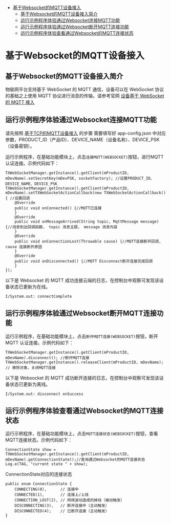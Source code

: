 * [基于Websocket的MQTT设备接入](#基于Websocket的MQTT设备接入)
  * [基于Websocket的MQTT设备接入简介](#基于Websocket的MQTT设备接入简介)
  * [运行示例程序体验通过Websocket连接MQTT功能](#运行示例程序体验通过Websocket连接MQTT功能)
  * [运行示例程序体验通过Websocket断开MQTT连接功能](#运行示例程序体验通过Websocket断开MQTT连接功能)
  * [运行示例程序体验查看通过Websocket的MQTT连接状态](#运行示例程序体验查看通过Websocket的MQTT连接状态)

# 基于Websocket的MQTT设备接入
## 基于Websocket的MQTT设备接入简介
物联网平台支持基于 WebSocket 的 MQTT 通信，设备可以在 WebSocket 协议的基础之上使用 MQTT 协议进行消息的传输。请参考官网 [设备基于 WebSocket 的 MQTT 接入](https://cloud.tencent.com/document/product/634/46347)

## 运行示例程序体验通过Websocket连接MQTT功能

请先按照 [基于TCP的MQTT设备接入](基于TCP的MQTT设备接入.md) 的步骤 需要填写好 app-config.json 中对应参数，PRODUCT_ID（产品ID）、DEVICE_NAME（设备名称）、DEVICE_PSK（设备密钥）。

运行示例程序，在基础功能模块上，点击`连接MQTT(WEBSOCKET)`按钮，进行MQTT认证连接。示例代码如下：
```
TXWebSocketManager.getInstance().getClient(mProductID, mDevName).setSecretKey(mDevPSK, socketFactory); //设置PRODUCT_ID、DEVICE_NAME、DEVICE_PSK
TXWebSocketManager.getInstance().getClient(mProductID, mDevName).setTXWebSocketActionCallback(new TXWebSocketActionCallback() { //设置回调
    @Override
    public void onConnected() {//MQTT已连接
    }
    @Override
    public void onMessageArrived(String topic, MqttMessage message) {//消息到达回调函数， topic 消息主题， message 消息内容
    }
    @Override
    public void onConnectionLost(Throwable cause) {//MQTT连接断开回调, cause 连接断开原因
    }
    @Override
    public void onDisconnected() {//MQTT Disconnect断开连接完成回调
    }
});
```

以下是 Websocket 的 MQTT 成功连接云端的日志，在控制台中观察可发现该设备状态已更新为在线。
```
I/System.out: connectComplete
```

## 运行示例程序体验通过Websocket断开MQTT连接功能

运行示例程序，在基础功能模块上，点击`断开MQTT连接(WEBSOCKET)`按钮，断开 MQTT 认证连接。示例代码如下：
```
TXWebSocketManager.getInstance().getClient(mProductID, mDevName).disconnect(); //断开MQTT连接
TXWebSocketManager.getInstance().releaseClient(mProductID, mDevName); // 移除对象，关闭MQTT连接
```

以下是 Websocket 的 MQTT 成功断开连接的日志，在控制台中观察可发现该设备状态已更新为离线。
```
I/System.out: disconnect onSuccess
```

## 运行示例程序体验查看通过Websocket的MQTT连接状态

运行示例程序，在基础功能模块上，点击`MQTT连接状态(WEBSOCKET)`按钮，查看MQTT连接状态。示例代码如下：

```
ConnectionState show = TXWebSocketManager.getInstance().getClient(mProductID, mDevName).getConnectionState();//查询通过Websocket的MQTT连接状态
Log.e(TAG, "current state " + show);
```

ConnectionState对应的连接状态
```
public enum ConnectionState {
    CONNECTING(0),      // 连接中
    CONNECTED(1),       // 连接上/上线
    CONNECTION_LOST(2), // 网络波动造成的掉线（被动触发）
    DISCONNECTING(3),   // 断开连接中（主动触发）
    DISCONNECTED(4);    // 已断开连接（主动触发）
}
```

